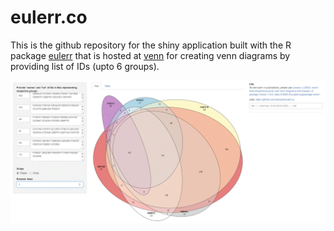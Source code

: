 # eulerr.co

This is the github repository for the shiny application built with 
the R package [eulerr](https://CRAN.R-project.org/package=eulerr)
that is hosted at [venn](https://fuzzylife.shinyapps.io/venn/) for 
creating venn diagrams by providing list of IDs (upto 6 groups).


![](./assets/images/eulerr.gif)
